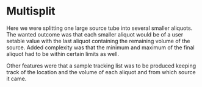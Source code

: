# Multisplit

Here we were splitting one large source tube into several smaller aliquots. The wanted outcome was that 
each smaller aliquot would be of a user setable value with the last aliquot containing the remaining volume
of the source. Added complexity was that the minimum and maximum of the final aliquot had to be within
certain limits as well.

Other features were that a sample tracking list was to be produced keeping track of the
location and the volume of each aliquot and from which source it came.
